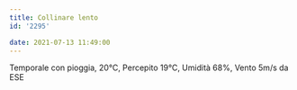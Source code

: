 ```yaml
---
title: Collinare lento
id: '2295'

date: 2021-07-13 11:49:00
---
```


Temporale con pioggia, 20°C, Percepito 19°C, Umidità 68%, Vento 5m/s da ESE
<!-- more -->
<!-- ![image](/images/2021/08/20210713-activity-map.png) -->
